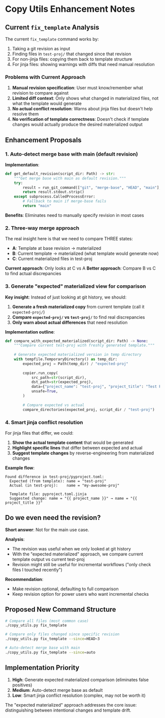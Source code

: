 # Copy Utils Enhancement Notes

## Current `fix_template` Analysis

The current `fix_template` command works by:
1. Taking a git revision as input
2. Finding files in `test-proj/` that changed since that revision 
3. For non-jinja files: copying them back to template structure
4. For jinja files: showing warnings with diffs that need manual resolution

### Problems with Current Approach

1. **Manual revision specification**: User must know/remember what revision to compare against
2. **Limited diff context**: Only shows what changed in materialized files, not what the template would generate
3. **No actual conflict resolution**: Warns about jinja files but doesn't help resolve them
4. **No verification of template correctness**: Doesn't check if template changes would actually produce the desired materialized output

## Enhancement Proposals

### 1. Auto-detect merge base with main (default revision)

**Implementation**: 
```python
def get_default_revision(script_dir: Path) -> str:
    """Get merge base with main as default revision."""
    try:
        result = run_git_command(["git", "merge-base", "HEAD", "main"], cwd=script_dir)
        return result.stdout.strip()
    except subprocess.CalledProcessError:
        # Fallback to main if merge-base fails
        return "main"
```

**Benefits**: Eliminates need to manually specify revision in most cases

### 2. Three-way merge approach

The real insight here is that we need to compare THREE states:
- **A**: Template at base revision → materialized 
- **B**: Current template → materialized (what template would generate now)
- **C**: Current materialized files in test-proj

**Current approach**: Only looks at C vs A
**Better approach**: Compare B vs C to find actual discrepancies

### 3. Generate "expected" materialized view for comparison

**Key insight**: Instead of just looking at git history, we should:

1. **Generate a fresh materialized copy** from current template (call it `expected-proj/`)
2. **Compare `expected-proj/` vs `test-proj/`** to find real discrepancies
3. **Only warn about actual differences** that need resolution

**Implementation outline**:
```python
def compare_with_expected_materialized(script_dir: Path) -> None:
    """Compare current test-proj with freshly generated template."""
    
    # Generate expected materialized version in temp directory
    with tempfile.TemporaryDirectory() as temp_dir:
        expected_proj = Path(temp_dir) / "expected-proj"
        
        copier.run_copy(
            src_path=str(script_dir),
            dst_path=str(expected_proj),
            data={"project_name": "test-proj", "project_title": "Test Project"},
            unsafe=True,
        )
        
        # Compare expected vs actual
        compare_directories(expected_proj, script_dir / "test-proj")
```

### 4. Smart jinja conflict resolution

For jinja files that differ, we could:

1. **Show the actual template content** that would be generated
2. **Highlight specific lines** that differ between expected and actual
3. **Suggest template changes** by reverse-engineering from materialized changes

**Example flow**:
```
Found difference in test-proj/pyproject.toml:
  Expected (from template): name = "test-proj" 
  Actual (in test-proj):    name = "my-awesome-proj"
  
  Template file: pyproject.toml.jinja
  Suggested change: name = "{{ project_name }}" → name = "{{ project_title }}"
```

## Do we even need the revision?

**Short answer**: Not for the main use case.

**Analysis**:
- The revision was useful when we only looked at git history
- With the "expected materialized" approach, we compare current template output vs current test-proj
- Revision might still be useful for incremental workflows ("only check files I touched recently")

**Recommendation**: 
- Make revision optional, defaulting to full comparison
- Keep revision option for power users who want incremental checks

## Proposed New Command Structure

```bash
# Compare all files (most common case)
./copy_utils.py fix_template

# Compare only files changed since specific revision  
./copy_utils.py fix_template --since=HEAD~3

# Auto-detect merge base with main
./copy_utils.py fix_template --since=auto
```

## Implementation Priority

1. **High**: Generate expected materialized comparison (eliminates false positives)
2. **Medium**: Auto-detect merge base as default
3. **Low**: Smart jinja conflict resolution (complex, may not be worth it)

The "expected materialized" approach addresses the core issue: distinguishing between intentional changes and template drift. 